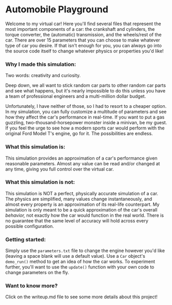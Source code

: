 # Automobile Playground

Welcome to my virtual car! Here you'll find several files that represent the most important components of a car: the crankshaft and cylinders, the torque converter, the (automatic) transmission, and the wheels/rest of the car. There are over 15 parameters that you can choose to make whatever type of car you desire. If that isn't enough for you, you can always go into the source code itself to change whatever physics or properties you'd like!

### Why I made this simulation:
Two words: creativity and curiosity.

Deep down, we all want to stick random car parts to other random car parts and see what happens, but it's nearly impossible to do this unless you have a team of professional engineers and a multi-million dollar budget.

Unfortunately, I have neither of those, so I had to resort to a cheaper option. In my simulation, you can fully customize a multitude of parameters and see how they affect the car's performance in real-time. If you want to put a gas guzzling, two-thousand-horsepower monster inside a minivan, be my guest. If you feel the urge to see how a modern sports car would perform with the original Ford Model T's engine, go for it. The possibilities are endless.

### What this simulation is:
This simulation provides an approximation of a car's performance given reasonable parameters. Almost any value can be read and/or changed at any time, giving you full control over the virtual car. 

### What this simulation is not:
This simulation is NOT a perfect, physically accurate simulation of a car. The physics are simplified, many values change instantaneously, and almost every property is an approximation of its real-life counterpart. My simulation is only meant to be a quick approximation of the car's overall _behavior,_ not exactly how the car would function in the real world. There is no guarantee that the same level of accuracy will hold across every possible configuration. 

### Getting started:
Simply use the `parameters.txt` file to change the engine however you'd like (leaving a space blank will use a default value). Use a `Car` object's `demo_run()` method to get an idea of how the car works. To experiment further, you'll want to use the `update()` function with your own code to change parameters on the fly.

### Want to know more?
Click on the writeup.md file to see some more details about this project!



